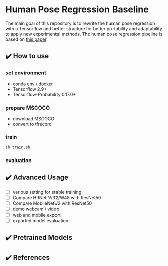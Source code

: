 # Human Pose Regression Baseline
The main goal of this repository is to rewrite the human pose regression with a Tensorflow and better structure for better portability and adaptability to apply new experimental methods. The human pose regression pipeline is based on [this paper](https://arxiv.org/abs/2107.11291).

## ✔️ How to use
### set environment
- conda env / docker
- Tensorflow 2.9+
- Tensorflow-Probability 0.17.0+

### prepare MSCOCO
- download MSCOCO
- convert to tfrecord

### train
```python
sh train.sh
```

### evaluation


## ✔️ Advanced Usage
  - [ ] various setting for stable training
  - [ ] Compare HRNet-W32/W48 with ResNet50
  - [ ] Compare MobileNetV2 with ResNet50
  - [ ] demo webcam / video
  - [ ] web and mobile export
  - [ ] exported model evaluation

## ✔️ Pretrained Models


## ✔️ References

